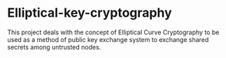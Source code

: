 # Elliptical-key-cryptography
This project deals with the concept of Elliptical Curve Cryptography to be used as a method of public key exchange system to exchange shared secrets among untrusted nodes.
